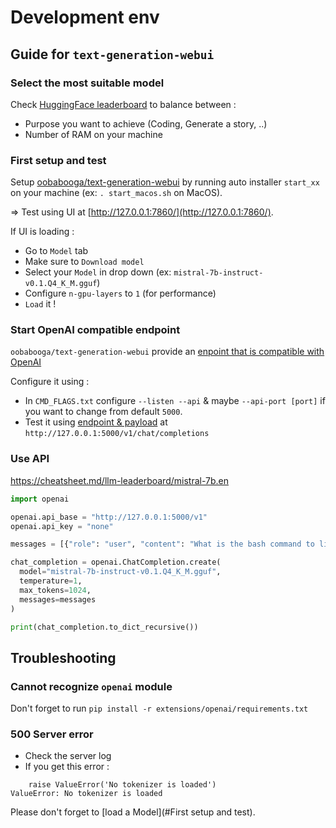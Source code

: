 # Development env

## Guide for `text-generation-webui`

### Select the most suitable model

Check [HuggingFace leaderboard](https://huggingface.co/spaces/bigcode/bigcode-models-leaderboard) to balance between :

* Purpose you want to achieve (Coding, Generate a story, ..)
* Number of RAM on your machine

### First setup and test

Setup [oobabooga/text-generation-webui](https://github.com/oobabooga/text-generation-webui) by running auto installer `start_xx` on your machine (ex: `. start_macos.sh` on MacOS).

=> Test using UI at [http://127.0.0.1:7860/](http://127.0.0.1:7860/).

If UI is loading :

* Go to `Model` tab
* Make sure to `Download model`
* Select your `Model` in drop down (ex: `mistral-7b-instruct-v0.1.Q4_K_M.gguf`) 
* Configure `n-gpu-layers` to `1` (for performance)
* `Load` it !

### Start OpenAI compatible endpoint

`oobabooga/text-generation-webui` provide an [enpoint that is compatible with OpenAI](https://github.com/oobabooga/text-generation-webui/wiki/12-%E2%80%90-OpenAI-API)

Configure it using :

* In `CMD_FLAGS.txt` configure `--listen --api` & maybe  `--api-port [port]` if you want to change from default `5000`.
* Test it using [endpoint & payload](https://github.com/oobabooga/text-generation-webui/wiki/12-%E2%80%90-OpenAI-API#examples) at `http://127.0.0.1:5000/v1/chat/completions` 

### Use API

https://cheatsheet.md/llm-leaderboard/mistral-7b.en

```python
import openai

openai.api_base = "http://127.0.0.1:5000/v1" 
openai.api_key = "none"

messages = [{"role": "user", "content": "What is the bash command to list all files in a folder and sort them by last modification?"}]

chat_completion = openai.ChatCompletion.create(
  model="mistral-7b-instruct-v0.1.Q4_K_M.gguf", 
  temperature=1,
  max_tokens=1024,
  messages=messages
)

print(chat_completion.to_dict_recursive())
```

## Troubleshooting

### Cannot recognize `openai` module

Don't forget to run `pip install -r extensions/openai/requirements.txt`

### 500 Server error

* Check the server log 
* If you get this error :
```
    raise ValueError('No tokenizer is loaded')
ValueError: No tokenizer is loaded
```

Please don't forget to [load a Model](#First setup and test).
